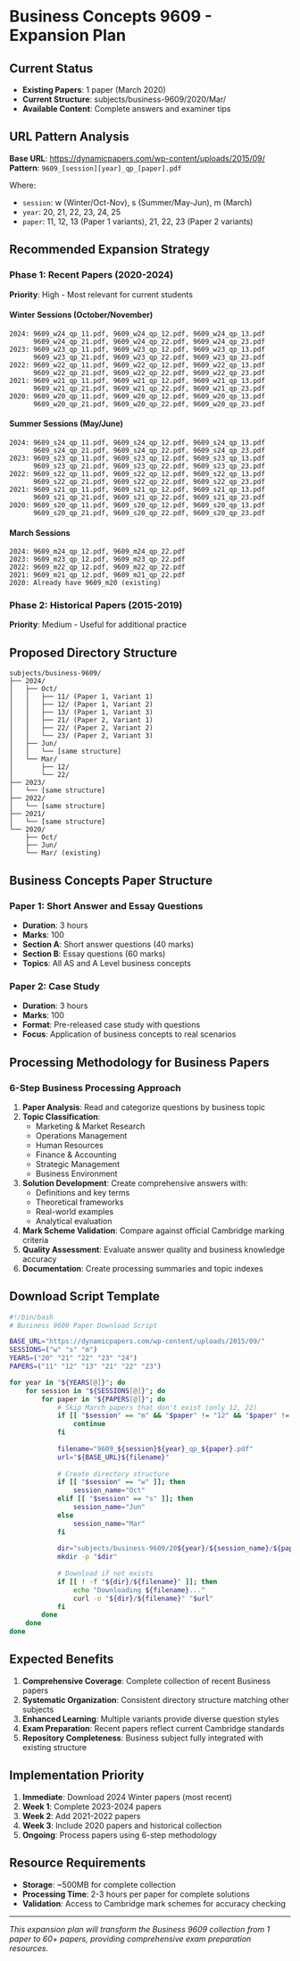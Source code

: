 # Business Concepts 9609 - Expansion Plan

## Current Status
- **Existing Papers**: 1 paper (March 2020)
- **Current Structure**: subjects/business-9609/2020/Mar/
- **Available Content**: Complete answers and examiner tips

## URL Pattern Analysis
**Base URL**: https://dynamicpapers.com/wp-content/uploads/2015/09/
**Pattern**: `9609_[session][year]_qp_[paper].pdf`

Where:
- `session`: w (Winter/Oct-Nov), s (Summer/May-Jun), m (March)
- `year`: 20, 21, 22, 23, 24, 25
- `paper`: 11, 12, 13 (Paper 1 variants), 21, 22, 23 (Paper 2 variants)

## Recommended Expansion Strategy

### Phase 1: Recent Papers (2020-2024)
**Priority**: High - Most relevant for current students

#### Winter Sessions (October/November)
```
2024: 9609_w24_qp_11.pdf, 9609_w24_qp_12.pdf, 9609_w24_qp_13.pdf
      9609_w24_qp_21.pdf, 9609_w24_qp_22.pdf, 9609_w24_qp_23.pdf
2023: 9609_w23_qp_11.pdf, 9609_w23_qp_12.pdf, 9609_w23_qp_13.pdf
      9609_w23_qp_21.pdf, 9609_w23_qp_22.pdf, 9609_w23_qp_23.pdf
2022: 9609_w22_qp_11.pdf, 9609_w22_qp_12.pdf, 9609_w22_qp_13.pdf
      9609_w22_qp_21.pdf, 9609_w22_qp_22.pdf, 9609_w22_qp_23.pdf
2021: 9609_w21_qp_11.pdf, 9609_w21_qp_12.pdf, 9609_w21_qp_13.pdf
      9609_w21_qp_21.pdf, 9609_w21_qp_22.pdf, 9609_w21_qp_23.pdf
2020: 9609_w20_qp_11.pdf, 9609_w20_qp_12.pdf, 9609_w20_qp_13.pdf
      9609_w20_qp_21.pdf, 9609_w20_qp_22.pdf, 9609_w20_qp_23.pdf
```

#### Summer Sessions (May/June)
```
2024: 9609_s24_qp_11.pdf, 9609_s24_qp_12.pdf, 9609_s24_qp_13.pdf
      9609_s24_qp_21.pdf, 9609_s24_qp_22.pdf, 9609_s24_qp_23.pdf
2023: 9609_s23_qp_11.pdf, 9609_s23_qp_12.pdf, 9609_s23_qp_13.pdf
      9609_s23_qp_21.pdf, 9609_s23_qp_22.pdf, 9609_s23_qp_23.pdf
2022: 9609_s22_qp_11.pdf, 9609_s22_qp_12.pdf, 9609_s22_qp_13.pdf
      9609_s22_qp_21.pdf, 9609_s22_qp_22.pdf, 9609_s22_qp_23.pdf
2021: 9609_s21_qp_11.pdf, 9609_s21_qp_12.pdf, 9609_s21_qp_13.pdf
      9609_s21_qp_21.pdf, 9609_s21_qp_22.pdf, 9609_s21_qp_23.pdf
2020: 9609_s20_qp_11.pdf, 9609_s20_qp_12.pdf, 9609_s20_qp_13.pdf
      9609_s20_qp_21.pdf, 9609_s20_qp_22.pdf, 9609_s20_qp_23.pdf
```

#### March Sessions
```
2024: 9609_m24_qp_12.pdf, 9609_m24_qp_22.pdf
2023: 9609_m23_qp_12.pdf, 9609_m23_qp_22.pdf
2022: 9609_m22_qp_12.pdf, 9609_m22_qp_22.pdf
2021: 9609_m21_qp_12.pdf, 9609_m21_qp_22.pdf
2020: Already have 9609_m20 (existing)
```

### Phase 2: Historical Papers (2015-2019)
**Priority**: Medium - Useful for additional practice

## Proposed Directory Structure

```
subjects/business-9609/
├── 2024/
│   ├── Oct/
│   │   ├── 11/ (Paper 1, Variant 1)
│   │   ├── 12/ (Paper 1, Variant 2)
│   │   ├── 13/ (Paper 1, Variant 3)
│   │   ├── 21/ (Paper 2, Variant 1)
│   │   ├── 22/ (Paper 2, Variant 2)
│   │   └── 23/ (Paper 2, Variant 3)
│   ├── Jun/
│   │   └── [same structure]
│   └── Mar/
│       ├── 12/
│       └── 22/
├── 2023/
│   └── [same structure]
├── 2022/
│   └── [same structure]
├── 2021/
│   └── [same structure]
└── 2020/
    ├── Oct/
    ├── Jun/
    └── Mar/ (existing)
```

## Business Concepts Paper Structure

### Paper 1: Short Answer and Essay Questions
- **Duration**: 3 hours
- **Marks**: 100
- **Section A**: Short answer questions (40 marks)
- **Section B**: Essay questions (60 marks)
- **Topics**: All AS and A Level business concepts

### Paper 2: Case Study
- **Duration**: 3 hours  
- **Marks**: 100
- **Format**: Pre-released case study with questions
- **Focus**: Application of business concepts to real scenarios

## Processing Methodology for Business Papers

### 6-Step Business Processing Approach
1. **Paper Analysis**: Read and categorize questions by business topic
2. **Topic Classification**: 
   - Marketing & Market Research
   - Operations Management
   - Human Resources
   - Finance & Accounting
   - Strategic Management
   - Business Environment
3. **Solution Development**: Create comprehensive answers with:
   - Definitions and key terms
   - Theoretical frameworks
   - Real-world examples
   - Analytical evaluation
4. **Mark Scheme Validation**: Compare against official Cambridge marking criteria
5. **Quality Assessment**: Evaluate answer quality and business knowledge accuracy
6. **Documentation**: Create processing summaries and topic indexes

## Download Script Template

```bash
#!/bin/bash
# Business 9609 Paper Download Script

BASE_URL="https://dynamicpapers.com/wp-content/uploads/2015/09/"
SESSIONS=("w" "s" "m")
YEARS=("20" "21" "22" "23" "24")
PAPERS=("11" "12" "13" "21" "22" "23")

for year in "${YEARS[@]}"; do
    for session in "${SESSIONS[@]}"; do
        for paper in "${PAPERS[@]}"; do
            # Skip March papers that don't exist (only 12, 22)
            if [[ "$session" == "m" && "$paper" != "12" && "$paper" != "22" ]]; then
                continue
            fi
            
            filename="9609_${session}${year}_qp_${paper}.pdf"
            url="${BASE_URL}${filename}"
            
            # Create directory structure
            if [[ "$session" == "w" ]]; then
                session_name="Oct"
            elif [[ "$session" == "s" ]]; then
                session_name="Jun"
            else
                session_name="Mar"
            fi
            
            dir="subjects/business-9609/20${year}/${session_name}/${paper}"
            mkdir -p "$dir"
            
            # Download if not exists
            if [[ ! -f "${dir}/${filename}" ]]; then
                echo "Downloading ${filename}..."
                curl -o "${dir}/${filename}" "$url"
            fi
        done
    done
done
```

## Expected Benefits

1. **Comprehensive Coverage**: Complete collection of recent Business papers
2. **Systematic Organization**: Consistent directory structure matching other subjects
3. **Enhanced Learning**: Multiple variants provide diverse question styles
4. **Exam Preparation**: Recent papers reflect current Cambridge standards
5. **Repository Completeness**: Business subject fully integrated with existing structure

## Implementation Priority

1. **Immediate**: Download 2024 Winter papers (most recent)
2. **Week 1**: Complete 2023-2024 papers
3. **Week 2**: Add 2021-2022 papers  
4. **Week 3**: Include 2020 papers and historical collection
5. **Ongoing**: Process papers using 6-step methodology

## Resource Requirements

- **Storage**: ~500MB for complete collection
- **Processing Time**: 2-3 hours per paper for complete solutions
- **Validation**: Access to Cambridge mark schemes for accuracy checking

---
*This expansion plan will transform the Business 9609 collection from 1 paper to 60+ papers, providing comprehensive exam preparation resources.*
